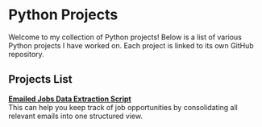 # Python Projects

Welcome to my collection of Python projects! Below is a list of various Python projects I have worked on. Each project is linked to its own GitHub repository.

## Projects List

**[ Emailed Jobs Data Extraction Script ](https://github.com/FLAVIYO/Emailed-Jobs-Data-Extraction)**  
This can help you keep track of job opportunities by consolidating all relevant emails into one structured view. 
  


  

